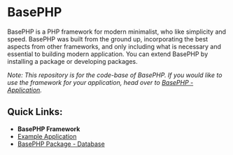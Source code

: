 # BasePHP
BasePHP is a PHP framework for modern minimalist, who like simplicity and speed. BasePHP was built from the ground up, incorporating the best aspects from other frameworks, and only including what is necessary and essential to building modern application. You can extend BasePHP by installing a package or developing packages.

*Note: This repository is for the code-base of BasePHP. If you would like to use the framework for your application, head over to [BasePHP - Application](https://github.com/basephp/basephp).*

## Quick Links:
* **BasePHP Framework**
* [Example Application](https://github.com/basephp/basephp)
* [BasePHP Package - Database](https://github.com/basephp/database)

